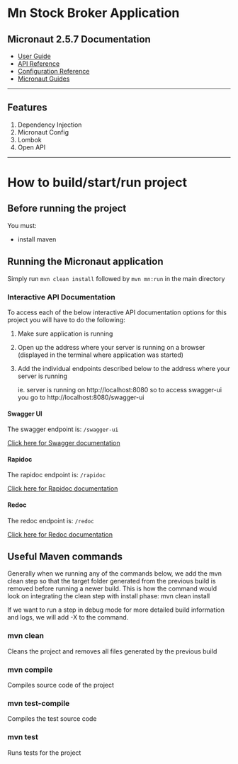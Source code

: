 # Mn Stock Broker Application
## Micronaut 2.5.7 Documentation

- [User Guide](https://docs.micronaut.io/2.5.7/guide/index.html)
- [API Reference](https://docs.micronaut.io/2.5.7/api/index.html)
- [Configuration Reference](https://docs.micronaut.io/2.5.7/guide/configurationreference.html)
- [Micronaut Guides](https://guides.micronaut.io/index.html)
---

## Features

1. Dependency Injection
2. Micronaut Config
3. Lombok
4. Open API
---
# How to build/start/run project
## Before running the project
You must:
- install maven

## Running the Micronaut application
Simply run ```mvn clean install``` followed by ```mvn mn:run``` in the main directory

### Interactive API Documentation

To access each of the below interactive API documentation options for this project you will have to do the following: 
1. Make sure application is running
2. Open up the address where your server is running on a browser (displayed in the terminal where application was 
started)
3. Add the individual endpoints described below to the address where your server is running

   ie. server is running on http://localhost:8080 so to access swagger-ui you go to http://localhost:8080/swagger-ui


#### Swagger UI
The swagger endpoint is: ``/swagger-ui``

[Click here for Swagger documentation](https://swagger.io/docs/)

#### Rapidoc
The rapidoc endpoint is: ``/rapidoc``

[Click here for Rapidoc documentation](https://mrin9.github.io/RapiDoc/)

#### Redoc
The redoc endpoint is: ``/redoc``

[Click here for Redoc documentation](https://redoc.ly/docs)

## Useful Maven commands
Generally when we running any of the commands below, we add the mvn clean step so that the target folder generated 
from the previous build is removed before running a newer build. This is how the command would look on integrating 
the clean step with install phase: mvn clean install

If we want to run a step in debug mode for more detailed build information and logs, we will add -X to the command.

### mvn clean
Cleans the project and removes all files generated by the previous build

### mvn compile
Compiles source code of the project

### mvn test-compile
Compiles the test source code

### mvn test
Runs tests for the project

